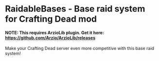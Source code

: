 # RaidableBases - Base raid system for Crafting Dead mod
#### NOTE: This requires ArzioLib plugin. Get it here: https://github.com/Arzio/ArzioLib/releases
Make your Crafting Dead server even more competitive with this base raid system!
